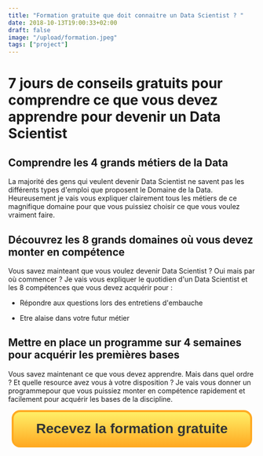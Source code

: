 ```yaml
---
title: "Formation gratuite que doit connaitre un Data Scientist ? "
date: 2018-10-13T19:00:33+02:00
draft: false
image: "/upload/formation.jpeg"
tags: ["project"]
---
```


# 7 jours de conseils gratuits pour comprendre ce que vous devez apprendre pour devenir un Data Scientist

## Comprendre les 4 grands métiers de la Data

La majorité des gens qui veulent devenir Data Scientist ne savent pas les différents types d'emploi que proposent le Domaine de la Data.
Heureusement je vais vous expliquer clairement tous les métiers de ce magnifique domaine pour que vous puissiez choisir ce que vous voulez vraiment faire.

## Découvrez les 8 grands domaines où vous devez monter en compétence

Vous savez mainteant que vous voulez devenir Data Scientist ? Oui mais par où commencer ? Je vais vous expliquer le quotidien d'un Data Scientist et les 8 compétences que vous devez acquérir pour :

- Répondre aux questions lors des entretiens d'embauche

- Etre alaise dans votre futur métier


## Mettre en place un programme sur 4 semaines pour acquérir les premières bases

Vous savez maintenant ce que vous devez apprendre. Mais dans quel ordre ? Et quelle resource avez vous à votre disposition ? Je vais vous donner un programmepour que vous puissiez monter en compétence rapidement et facilement pour acquérir les bases de la discipline.

<style>
.myButton {
  -moz-box-shadow: 0px 0px 0px 0px #fff6af;
  -webkit-box-shadow: 0px 0px 0px 0px #fff6af;
  box-shadow: 0px 0px 0px 0px #fff6af;
  background:-webkit-gradient(linear, left top, left bottom, color-stop(0.05, #ffec64), color-stop(1, #ffab23));
  background:-moz-linear-gradient(top, #ffec64 5%, #ffab23 100%);
  background:-webkit-linear-gradient(top, #ffec64 5%, #ffab23 100%);
  background:-o-linear-gradient(top, #ffec64 5%, #ffab23 100%);
  background:-ms-linear-gradient(top, #ffec64 5%, #ffab23 100%);
  background:linear-gradient(to bottom, #ffec64 5%, #ffab23 100%);
  filter:progid:DXImageTransform.Microsoft.gradient(startColorstr='#ffec64', endColorstr='#ffab23',GradientType=0);
  background-color:#ffec64;
  -moz-border-radius:17px;
  -webkit-border-radius:17px;
  border-radius:17px;
  border:4px solid #ffaa22;
  display:inline-block;
  cursor:pointer;
  color:#333333;
  font-family:Arial;
  font-size:28px;
  font-weight:bold;
  padding:18px 46px;
  text-decoration:none;
  text-shadow:0px 0px 0px #ffee66;
}
.myButton:hover {
  background:-webkit-gradient(linear, left top, left bottom, color-stop(0.05, #ffab23), color-stop(1, #ffec64));
  background:-moz-linear-gradient(top, #ffab23 5%, #ffec64 100%);
  background:-webkit-linear-gradient(top, #ffab23 5%, #ffec64 100%);
  background:-o-linear-gradient(top, #ffab23 5%, #ffec64 100%);
  background:-ms-linear-gradient(top, #ffab23 5%, #ffec64 100%);
  background:linear-gradient(to bottom, #ffab23 5%, #ffec64 100%);
  filter:progid:DXImageTransform.Microsoft.gradient(startColorstr='#ffab23', endColorstr='#ffec64',GradientType=0);
  background-color:#ffab23;
}
.myButton:active {
  position:relative;
  top:1px;
}

</style>
<p style="text-align:center;"> <button id="click_formation" class="myButton">Recevez la formation gratuite</button> </p>

<script>
    document.getElementById("click_formation").addEventListener("click", function(){
      var ml_webform_1096142 = ml_account('webforms', '1096142', 'k3i6y6', 'load');
      ml_webform_1096142('animation', 'fadeIn');
      ml_webform_1096142('show');
    });
</script>
